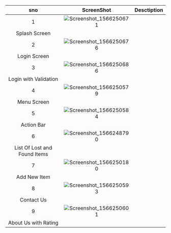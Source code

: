 | sno | ScreenShot  | Desctiption  |
| :---:   | :-: | :-: |
| 1 |  ![Screenshot_1566250671](https://user-images.githubusercontent.com/50931344/63307530-b7838200-c2bc-11e9-9886-8661b8b18ef8.png)
| Splash Screen |
|2| ![Screenshot_1566250676](https://user-images.githubusercontent.com/50931344/63307584-e00b7c00-c2bc-11e9-8a80-d4f8302fd153.png)
|Login Screen |
|3| ![Screenshot_1566250686](https://user-images.githubusercontent.com/50931344/63307621-08937600-c2bd-11e9-97df-2b9be16a5ab9.png)
|Login with Validation |
|4| ![Screenshot_1566250579](https://user-images.githubusercontent.com/50931344/63307633-16e19200-c2bd-11e9-91b2-45ff7f8847a1.png)
| Menu Screen|
|5|![Screenshot_1566250584](https://user-images.githubusercontent.com/50931344/63307661-28c33500-c2bd-11e9-87b2-de57c65cca3d.png)
 |Action Bar |
|6| ![Screenshot_1566248790](https://user-images.githubusercontent.com/50931344/63307686-442e4000-c2bd-11e9-96b8-36f6bb3d032b.png)
| List Of Lost and Found Items|
|7| ![Screenshot_1566250180](https://user-images.githubusercontent.com/50931344/63307733-717aee00-c2bd-11e9-8489-269ab2c44dad.png)
| Add New Item|
|8|![Screenshot_1566250593](https://user-images.githubusercontent.com/50931344/63307753-86f01800-c2bd-11e9-9b00-35b256a58955.png)
 | Contact Us|
|9|![Screenshot_1566250601](https://user-images.githubusercontent.com/50931344/63307762-93747080-c2bd-11e9-92c5-f57bee5fe0f7.png)
 | About Us with Rating|
